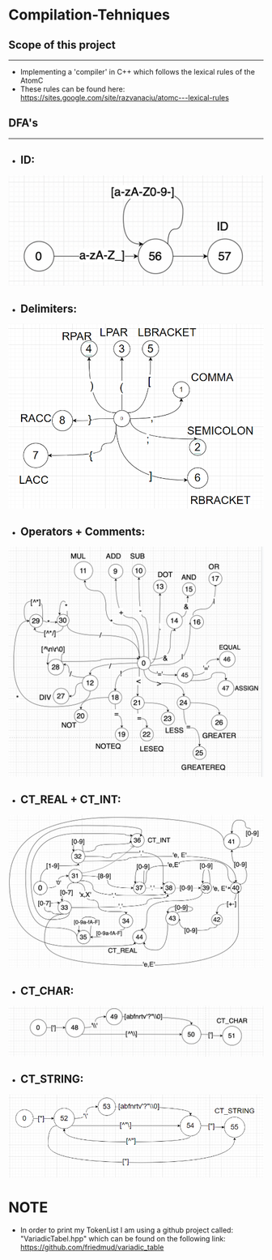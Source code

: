 # Compilation-Tehniques
## Scope of this project
-------------
- Implementing a 'compiler' in C++ which follows the lexical rules of the AtomC
- These rules can be found here: https://sites.google.com/site/razvanaciu/atomc---lexical-rules 

## DFA's
----------------------
- ## **ID**: 
![plot](./images/ID.png)
- ## **Delimiters**: 
![plot](./images/delimiters.png)

- ## **Operators + Comments**: 
![plot](./images/operators_comments.png)

- ## **CT_REAL + CT_INT**:
![plot](./images/ct_real_int_copy.jpg)

- ## **CT_CHAR**:
![plot](./images/ct_char.png)

- ## **CT_STRING**:
![plot](./images/ct_string.png)


# NOTE

- In order to print my TokenList I am using a github project called: "VariadicTabel.hpp" which
can be found on the following link: https://github.com/friedmud/variadic_table
